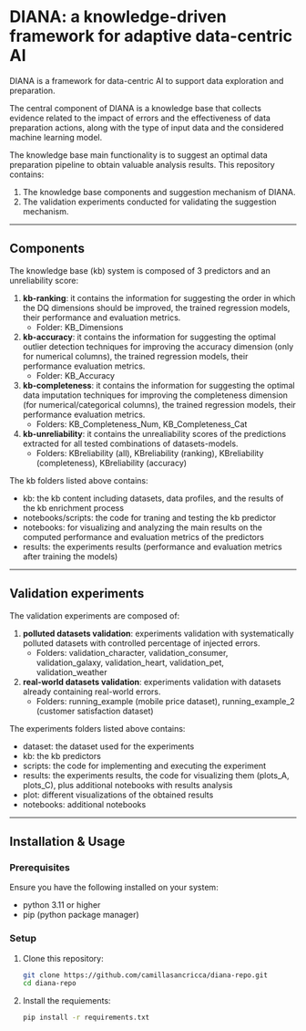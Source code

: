 # DIANA: a knowledge-driven framework for adaptive data-centric AI 

DIANA is a framework for data-centric AI to support data exploration and preparation.

The central component of DIANA is a knowledge base that collects evidence related to the impact of errors and the effectiveness of data preparation actions, along with the type of input data and the considered machine learning model.

The knowledge base main functionality is to suggest an optimal data preparation pipeline to obtain valuable analysis results. 
This repository contains:

1. The knowledge base components and suggestion mechanism of DIANA.
2. The validation experiments conducted for validating the suggestion mechanism.

---

## Components

The knowledge base (kb) system is composed of 3 predictors and an unreliability score:

1. **kb-ranking**: it contains the information for suggesting the order in which the DQ dimensions should be improved, the trained regression models, their performance and evaluation metrics.
   - Folder: KB_Dimensions
2. **kb-accuracy**: it contains the information for suggesting the optimal outlier detection techniques for improving the accuracy dimension (only for numerical columns), the trained regression models, their performance evaluation metrics.
   - Folder: KB_Accuracy
3. **kb-completeness**: it contains the information for suggesting the optimal data imputation techniques for improving the completeness dimension (for numerical/categorical columns), the trained regression models, their performance evaluation metrics.
   - Folders: KB_Completeness_Num, KB_Completeness_Cat
4. **kb-unreliability**: it contains the unrealiability scores of the predictions extracted for all tested combinations of datasets-models.
   - Folders: KBreliability (all), KBreliability (ranking), KBreliability (completeness), KBreliability (accuracy)

The kb folders listed above contains:

- kb: the kb content including datasets, data profiles, and the results of the kb enrichment process
- notebooks/scripts: the code for traning and testing the kb predictor
- notebooks: for visualizing and analyzing the main results on the computed performance and evaluation metrics of the predictors
- results: the experiments results (performance and evaluation metrics after training the models)

---

## Validation experiments

The validation experiments are composed of:

1. **polluted datasets validation**: experiments validation with systematically polluted datasets with controlled percentage of injected errors.
   - Folders: validation_character, validation_consumer, validation_galaxy, validation_heart, validation_pet, validation_weather
2. **real-world datasets validation**: experiments validation with datasets already containing real-world errors.
   - Folders: running_example (mobile price dataset), running_example_2 (customer satisfaction dataset)

The experiments folders listed above contains:

- dataset: the dataset used for the experiments
- kb: the kb predictors
- scripts: the code for implementing and executing the experiment
- results: the experiments results, the code for visualizing them (plots_A, plots_C), plus additional notebooks with results analysis
- plot: different visualizations of the obtained results
- notebooks: additional notebooks

---

## Installation & Usage

### Prerequisites
Ensure you have the following installed on your system:
- python 3.11 or higher
- pip (python package manager)

### Setup
1. Clone this repository:
   ```bash
   git clone https://github.com/camillasancricca/diana-repo.git
   cd diana-repo
   ```
2. Install the requiements:
   ```bash
   pip install -r requirements.txt
   ```
